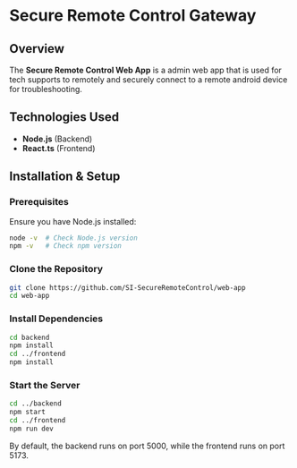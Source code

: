 # Secure Remote Control Gateway

## Overview
The **Secure Remote Control Web App** is a admin web app that is used for tech supports to remotely and securely connect to a remote android device for troubleshooting.

## Technologies Used
- **Node.js** (Backend)
- **React.ts** (Frontend)

## Installation & Setup
### Prerequisites
Ensure you have Node.js installed:
```sh
node -v  # Check Node.js version
npm -v   # Check npm version
```
### Clone the Repository
```sh
git clone https://github.com/SI-SecureRemoteControl/web-app
cd web-app
```

### Install Dependencies
```sh
cd backend
npm install
cd ../frontend
npm install
```
### Start the Server
```sh
cd ../backend
npm start
cd ../frontend
npm run dev
```
By default, the backend runs on port 5000, while the frontend runs on port 5173.